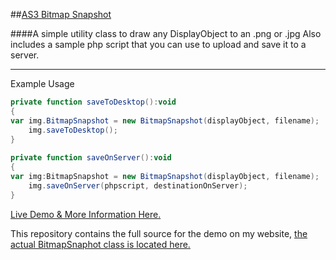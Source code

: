 ##[AS3 Bitmap Snapshot](http://www.quietless.com/kitchen/dynamically-create-an-image-in-flash-and-save-it-to-the-desktop-or-server/)

####A simple utility class to draw any DisplayObject to an .png or .jpg
Also includes a sample php script that you can use to upload and save it to a server.
***
Example Usage
```actionscript
private function saveToDesktop():void
{    
var img.BitmapSnapshot = new BitmapSnapshot(displayObject, filename);
    img.saveToDesktop();
}
 
private function saveOnServer():void
{
var img:BitmapSnapshot = new BitmapSnapshot(displayObject, filename);
    img.saveOnServer(phpscript, destinationOnServer);
}
```
[Live Demo & More Information Here.](http://www.quietless.com/kitchen/dynamically-create-an-image-in-flash-and-save-it-to-the-desktop-or-server/)

This repository contains the full source for the demo on my website, [the actual BitmapSnaphot class is located here.](http://github.com/braitsch/as3-bitmap-snapshot/blob/master/libs/com/quietless/bitmap/BitmapSnapshot.as)